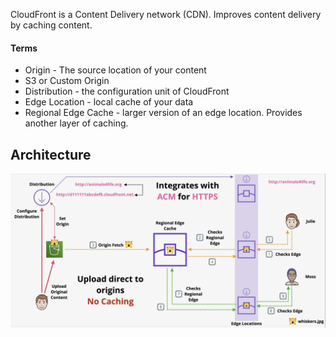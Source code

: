 CloudFront is a Content Delivery network (CDN). Improves content delivery by caching content.

#### Terms
- Origin - The source location of your content
- S3 or Custom Origin
- Distribution - the configuration unit of CloudFront
- Edge Location - local cache of your data
- Regional Edge Cache - larger version of an edge location. Provides another layer of caching.

## Architecture
![Pasted image 20250513200746.png](_atts/Pasted%20image%2020250513200746.png)

